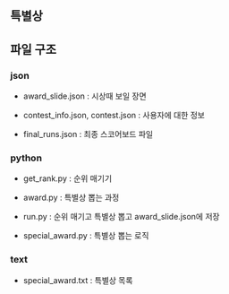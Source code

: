 ## 특별상

## 파일 구조

### json

- award_slide.json : 시상때 보일 장면

- contest_info.json, contest.json : 사용자에 대한 정보

- final_runs.json : 최종 스코어보드 파일

### python

- get_rank.py : 순위 매기기

- award.py : 특별상 뽑는 과정

- run.py : 순위 매기고 특별상 뽑고 award_slide.json에 저장

- special_award.py : 특별상 뽑는 로직

### text

- special_award.txt : 특별상 목록
